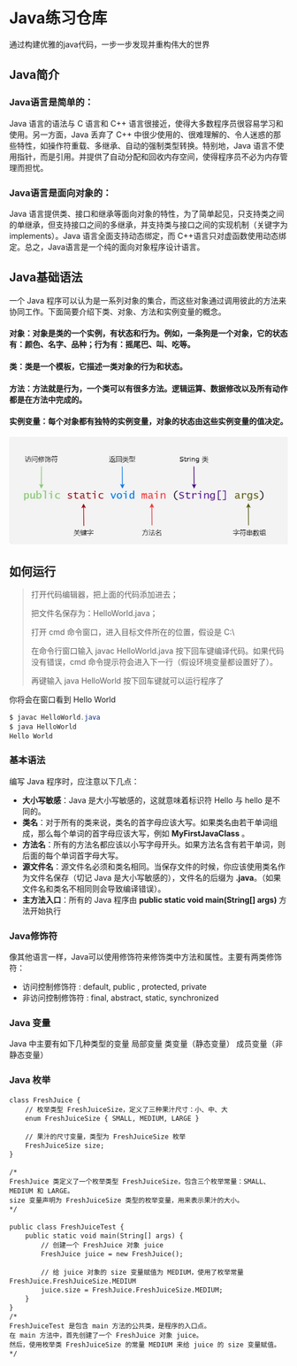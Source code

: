 # Java练习仓库
通过构建优雅的java代码，一步一步发现并重构伟大的世界

## Java简介
### Java语言是简单的：

Java 语言的语法与 C 语言和 C++ 语言很接近，使得大多数程序员很容易学习和使用。另一方面，Java 丢弃了 C++ 中很少使用的、很难理解的、令人迷惑的那些特性，如操作符重载、多继承、自动的强制类型转换。特别地，Java 语言不使用指针，而是引用。并提供了自动分配和回收内存空间，使得程序员不必为内存管理而担忧。

### Java语言是面向对象的：

Java 语言提供类、接口和继承等面向对象的特性，为了简单起见，只支持类之间的单继承，但支持接口之间的多继承，并支持类与接口之间的实现机制（关键字为 implements）。Java 语言全面支持动态绑定，而 C++语言只对虚函数使用动态绑定。总之，Java语言是一个纯的面向对象程序设计语言。

## Java基础语法
一个 Java 程序可以认为是一系列对象的集合，而这些对象通过调用彼此的方法来协同工作。下面简要介绍下类、对象、方法和实例变量的概念。

#### 对象：对象是类的一个实例，有状态和行为。例如，一条狗是一个对象，它的状态有：颜色、名字、品种；行为有：摇尾巴、叫、吃等。
#### 类：类是一个模板，它描述一类对象的行为和状态。
#### 方法：方法就是行为，一个类可以有很多方法。逻辑运算、数据修改以及所有动作都是在方法中完成的。
#### 实例变量：每个对象都有独特的实例变量，对象的状态由这些实例变量的值决定。
![](img/1.jpg)

## 如何运行
> 打开代码编辑器，把上面的代码添加进去；
>
> 把文件名保存为：HelloWorld.java；
>
> 打开 cmd 命令窗口，进入目标文件所在的位置，假设是 C:\
>
> 在命令行窗口输入 javac HelloWorld.java 按下回车键编译代码。如果代码没有错误，cmd 命令提示符会进入下一行（假设环境变量都设置好了）。
>
> 再键输入 java HelloWorld 按下回车键就可以运行程序了

你将会在窗口看到 Hello World

```java
$ javac HelloWorld.java
$ java HelloWorld 
Hello World
```

### 基本语法

编写 Java 程序时，应注意以下几点：

- **大小写敏感**：Java 是大小写敏感的，这就意味着标识符 Hello 与 hello 是不同的。
- **类名**：对于所有的类来说，类名的首字母应该大写。如果类名由若干单词组成，那么每个单词的首字母应该大写，例如 **MyFirstJavaClass** 。
- **方法名**：所有的方法名都应该以小写字母开头。如果方法名含有若干单词，则后面的每个单词首字母大写。
- **源文件名**：源文件名必须和类名相同。当保存文件的时候，你应该使用类名作为文件名保存（切记 Java 是大小写敏感的），文件名的后缀为 **.java**。（如果文件名和类名不相同则会导致编译错误）。
- **主方法入口**：所有的 Java 程序由 **public static void main(String[] args)** 方法开始执行

### Java修饰符
像其他语言一样，Java可以使用修饰符来修饰类中方法和属性。主要有两类修饰符：

- 访问控制修饰符 : default, public , protected, private
- 非访问控制修饰符 : final, abstract, static, synchronized

### Java 变量
Java 中主要有如下几种类型的变量
局部变量
类变量（静态变量）
成员变量（非静态变量）

### Java 枚举
```
class FreshJuice {
    // 枚举类型 FreshJuiceSize，定义了三种果汁尺寸：小、中、大
    enum FreshJuiceSize { SMALL, MEDIUM, LARGE }
    
    // 果汁的尺寸变量，类型为 FreshJuiceSize 枚举
    FreshJuiceSize size;
}

/*
FreshJuice 类定义了一个枚举类型 FreshJuiceSize，包含三个枚举常量：SMALL、MEDIUM 和 LARGE。
size 变量声明为 FreshJuiceSize 类型的枚举变量，用来表示果汁的大小。
*/

public class FreshJuiceTest {
    public static void main(String[] args) {
        // 创建一个 FreshJuice 对象 juice
        FreshJuice juice = new FreshJuice();
        
        // 给 juice 对象的 size 变量赋值为 MEDIUM，使用了枚举常量 FreshJuice.FreshJuiceSize.MEDIUM
        juice.size = FreshJuice.FreshJuiceSize.MEDIUM;
    }
}
/*
FreshJuiceTest 是包含 main 方法的公共类，是程序的入口点。
在 main 方法中，首先创建了一个 FreshJuice 对象 juice。
然后，使用枚举类 FreshJuiceSize 的常量 MEDIUM 来给 juice 的 size 变量赋值。
*/
```
